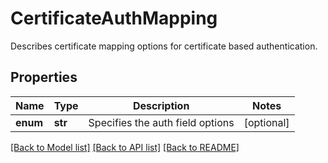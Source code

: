# CertificateAuthMapping

Describes certificate mapping options for certificate based authentication.

## Properties
Name | Type | Description | Notes
------------ | ------------- | ------------- | -------------
**enum** | **str** | Specifies the auth field options | [optional] 

[[Back to Model list]](../README.md#documentation-for-models) [[Back to API list]](../README.md#documentation-for-api-endpoints) [[Back to README]](../README.md)


